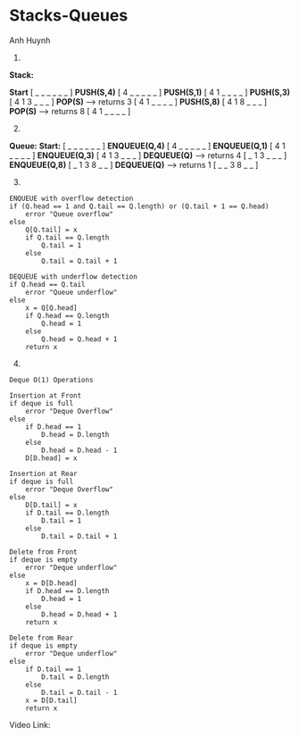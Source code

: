 # Stacks-Queues

Anh Huynh

1. 

**Stack:**

**Start**
[  _  _  _  _  _  _ ]
**PUSH(S,4)**
[  4  _  _  _  _  _ ]
**PUSH(S,1)**
[  4  1  _  _  _  _ ]
**PUSH(S,3)**
[  4  1  3  _  _  _ ]
**POP(S)** —> returns 3
[  4  1  _  _  _  _ ]
**PUSH(S,8)**
[  4  1  8  _  _  _ ]
**POP(S)** —> returns 8
[  4  1  _  _  _  _ ]

2. 

**Queue:**
**Start:**
[  _  _  _  _  _  _ ]
**ENQUEUE(Q,4)**
[  4  _  _  _  _  _ ]
**ENQUEUE(Q,1)**
[  4  1  _  _  _  _ ]
**ENQUEUE(Q,3)**
[  4  1  3  _  _  _ ]
**DEQUEUE(Q)** —> returns 4
[  _  1  3  _  _  _ ]
**ENQUEUE(Q,8)**
[  _  1  3  8  _  _ ]
**DEQUEUE(Q)** —> returns 1
[  _  _  3  8  _  _ ]



3.

```
ENQUEUE with overflow detection
if (Q.head == 1 and Q.tail == Q.length) or (Q.tail + 1 == Q.head)  
    error "Queue overflow"
else
    Q[Q.tail] = x
    if Q.tail == Q.length
        Q.tail = 1
    else
        Q.tail = Q.tail + 1
        
DEQUEUE with underflow detection
if Q.head == Q.tail
    error "Queue underflow"
else
    x = Q[Q.head]
    if Q.head == Q.length
        Q.head = 1
    else
        Q.head = Q.head + 1
    return x
```

4.

```
Deque O(1) Operations

Insertion at Front
if deque is full
	error "Deque Overflow"
else 
	if D.head == 1
		D.head = D.length
	else 
		D.head = D.head - 1
	D[D.head] = x
	
Insertion at Rear
if deque is full
	error "Deque Overflow"
else 
	D[D.tail] = x
	if D.tail == D.length	
		D.tail = 1
	else 
		D.tail = D.tail + 1

Delete from Front
if deque is empty
	error "Deque underflow"
else 
	x = D[D.head]
	if D.head == D.length
		D.head = 1
	else
		D.head = D.head + 1
	return x
	
Delete from Rear
if deque is empty
	error "Deque underflow"
else
	if D.tail == 1
		D.tail = D.length
	else
		D.tail = D.tail - 1
	x = D[D.tail]
	return x

```

Video Link: 